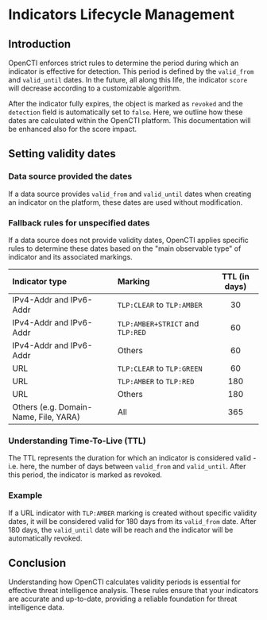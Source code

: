 # Indicators Lifecycle Management

## Introduction

OpenCTI enforces strict rules to determine the period during which an indicator is effective for detection. This period is defined by the `valid_from` and `valid_until` dates. In the future, all along this life, the indicator `score` will decrease according to a customizable algorithm.

After the indicator fully expires, the object is marked as `revoked` and the `detection` field is automatically set to `false`. Here, we outline how these dates are calculated within the OpenCTI platform. This documentation will be enhanced also for the score impact.


## Setting validity dates

### Data source provided the dates

If a data source provides `valid_from` and `valid_until` dates when creating an indicator on the platform, these dates are used without modification.

### Fallback rules for unspecified dates

If a data source does not provide validity dates, OpenCTI applies specific rules to determine these dates based on the "main observable type" of indicator and its associated markings.

| Indicator type                        | Marking                          | TTL (in days)  |
|:--------------------------------------|:---------------------------------|:--------------:|
| IPv4-Addr and IPv6-Addr               | `TLP:CLEAR` to `TLP:AMBER`       |       30       |
| IPv4-Addr and IPv6-Addr               | `TLP:AMBER+STRICT` and `TLP:RED` |       60       |
| IPv4-Addr and IPv6-Addr               | Others                           |       60       |
| URL                                   | `TLP:CLEAR` to `TLP:GREEN`       |       60       |
| URL                                   | `TLP:AMBER` to `TLP:RED`         |      180       |
| URL                                   | Others                           |      180       |
| Others (e.g. Domain-Name, File, YARA) | All                              |      365       |

### Understanding Time-To-Live (TTL)

The TTL represents the duration for which an indicator is considered valid - i.e. here, the number of days between `valid_from` and `valid_until`. After this period, the indicator is marked as revoked.

### Example

If a URL indicator with `TLP:AMBER` marking is created without specific validity dates, it will be considered valid for 180 days from its `valid_from` date. After 180 days, the `valid_until` date will be reach and the indicator will be automatically revoked.


## Conclusion

Understanding how OpenCTI calculates validity periods is essential for effective threat intelligence analysis. These rules ensure that your indicators are accurate and up-to-date, providing a reliable foundation for threat intelligence data.